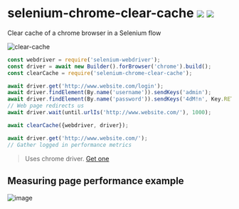 # selenium-chrome-clear-cache [![](https://img.shields.io/npm/v/selenium-chrome-clear-cache.svg)](https://www.npmjs.com/package/selenium-chrome-clear-cache) [![](https://img.shields.io/badge/source--000000.svg?logo=github&style=social)](https://github.com/omrilotan/mono/tree/master/packages/selenium-chrome-clear-cache)

Clear cache of a chrome browser in a Selenium flow

![clear-cache](https://user-images.githubusercontent.com/516342/41310034-027fbc12-6e89-11e8-95b2-8506b7cd05bc.gif)

```js
const webdriver = require('selenium-webdriver');
const driver = await new Builder().forBrowser('chrome').build();
const clearCache = require('selenium-chrome-clear-cache');

await driver.get('http://www.website.com/login');
await driver.findElement(By.name('username')).sendKeys('admin');
await driver.findElement(By.name('password')).sendKeys('4dM!n', Key.RETURN);
// Web page redirects us
await driver.wait(until.urlIs('http://www.website.com/'), 1000);

await clearCache({webdriver, driver});

await driver.get('http://www.website.com/');
// Gather logged in performance metrics
```

> Uses chrome driver. [Get one](http://chromedriver.storage.googleapis.com/index.html)

## Measuring page performance example
![image](https://user-images.githubusercontent.com/516342/41311395-d200f8e0-6e8c-11e8-89ac-1e76c4ff283d.png)

